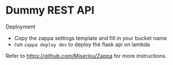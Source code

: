 # Dummy REST API

Deployment
- Copy the zappa settings template and fill in your bucket name
- run `zappa deploy dev` to deploy the flask api on lambda

Refer to https://github.com/Miserlou/Zappa for more instructions.